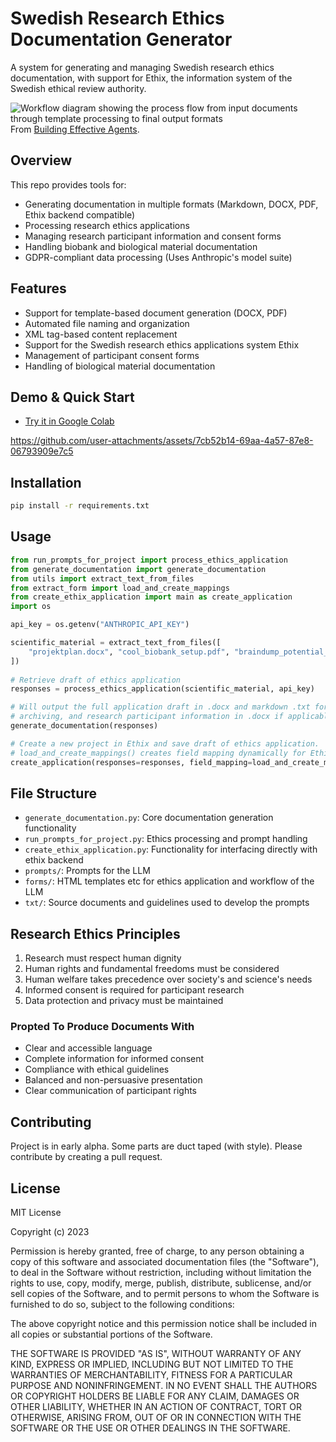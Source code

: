 # Swedish Research Ethics Documentation Generator

A system for generating and managing Swedish research ethics documentation, with support for Ethix, the information system of the Swedish ethical review authority.

![Workflow diagram showing the process flow from input documents through template processing to final output formats](https://www.anthropic.com/_next/image?url=https%3A%2F%2Fwww-cdn.anthropic.com%2Fimages%2F4zrzovbb%2Fwebsite%2F406bb032ca007fd1624f261af717d70e6ca86286-2401x1000.png&w=3840&q=75)
From [Building Effective Agents](https://www.anthropic.com/research/building-effective-agents).

## Overview

This repo provides tools for:
- Generating documentation in multiple formats (Markdown, DOCX, PDF, Ethix backend compatible)
- Processing research ethics applications
- Managing research participant information and consent forms
- Handling biobank and biological material documentation
- GDPR-compliant data processing (Uses Anthropic's model suite)

## Features

- Support for template-based document generation (DOCX, PDF)
- Automated file naming and organization
- XML tag-based content replacement
- Support for the Swedish research ethics applications system Ethix
- Management of participant consent forms
- Handling of biological material documentation

## Demo & Quick Start

- [Try it in Google Colab](https://colab.research.google.com/drive/1pEhEoK1K1fWhtEvbMnCVfNFvO4NuJK_b?usp=sharing)


https://github.com/user-attachments/assets/7cb52b14-69aa-4a57-87e8-06793909e7c5



## Installation
```bash
pip install -r requirements.txt
```

## Usage

```python
from run_prompts_for_project import process_ethics_application
from generate_documentation import generate_documentation
from utils import extract_text_from_files
from extract_form import load_and_create_mappings
from create_ethix_application import main as create_application
import os

api_key = os.getenv("ANTHROPIC_API_KEY")

scientific_material = extract_text_from_files([
    "projektplan.docx", "cool_biobank_setup.pdf", "braindump_potential_future_implications.txt"
])
    
# Retrieve draft of ethics application
responses = process_ethics_application(scientific_material, api_key)

# Will output the full application draft in .docx and markdown .txt for 
# archiving, and research participant information in .docx if applicable.
generate_documentation(responses)

# Create a new project in Ethix and save draft of ethics application.
# load_and_create_mappings() creates field mapping dynamically for Ethix backend.
create_application(responses=responses, field_mapping=load_and_create_mappings())

```

## File Structure

- `generate_documentation.py`: Core documentation generation functionality
- `run_prompts_for_project.py`: Ethics processing and prompt handling
- `create_ethix_application.py`: Functionality for interfacing directly with ethix backend
- `prompts/`: Prompts for the LLM
- `forms/`: HTML templates etc for ethics application and workflow of the LLM
- `txt/`: Source documents and guidelines used to develop the prompts

## Research Ethics Principles

1. Research must respect human dignity
2. Human rights and fundamental freedoms must be considered
3. Human welfare takes precedence over society's and science's needs
4. Informed consent is required for participant research
5. Data protection and privacy must be maintained

### Propted To Produce Documents With

- Clear and accessible language
- Complete information for informed consent
- Compliance with ethical guidelines
- Balanced and non-persuasive presentation
- Clear communication of participant rights

## Contributing

Project is in early alpha. Some parts are duct taped (with style). Please contribute by creating a pull request.

## License

MIT License

Copyright (c) 2023

Permission is hereby granted, free of charge, to any person obtaining a copy
of this software and associated documentation files (the "Software"), to deal
in the Software without restriction, including without limitation the rights
to use, copy, modify, merge, publish, distribute, sublicense, and/or sell
copies of the Software, and to permit persons to whom the Software is
furnished to do so, subject to the following conditions:

The above copyright notice and this permission notice shall be included in all
copies or substantial portions of the Software.

THE SOFTWARE IS PROVIDED "AS IS", WITHOUT WARRANTY OF ANY KIND, EXPRESS OR
IMPLIED, INCLUDING BUT NOT LIMITED TO THE WARRANTIES OF MERCHANTABILITY,
FITNESS FOR A PARTICULAR PURPOSE AND NONINFRINGEMENT. IN NO EVENT SHALL THE
AUTHORS OR COPYRIGHT HOLDERS BE LIABLE FOR ANY CLAIM, DAMAGES OR OTHER
LIABILITY, WHETHER IN AN ACTION OF CONTRACT, TORT OR OTHERWISE, ARISING FROM,
OUT OF OR IN CONNECTION WITH THE SOFTWARE OR THE USE OR OTHER DEALINGS IN THE
SOFTWARE.
